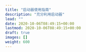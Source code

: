 ```yaml
---
title: "启动器使用指南"
description: "充分利用启动器"
lead: ""
date: 2020-10-06T08:49:15+00:00
lastmod: 2020-10-06T08:49:15+00:00
draft: true
images: []
weight: 600
---
```

